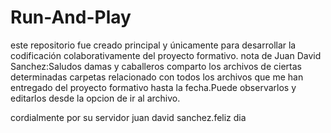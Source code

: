 # Run-And-Play
este repositorio fue creado principal y únicamente para desarrollar la codificación colaborativamente del proyecto formativo.
nota de Juan David Sanchez:Saludos damas y caballeros comparto los archivos de ciertas determinadas carpetas relacionado con todos los archivos que me han entregado del proyecto formativo 
hasta la fecha.Puede observarlos y editarlos desde la opcion de ir al archivo.

cordialmente por su servidor juan david sanchez.feliz dia
